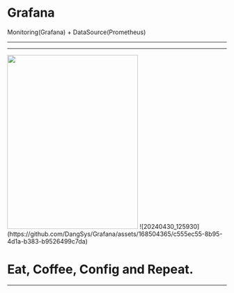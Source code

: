 # Grafana
Monitoring(Grafana) + DataSource(Prometheus) 

*****************************************************************
*****************************************************************
<img src="https://github.com/DangSys/Grafana/assets/168504365/c555ec55-8b95-4d1a-b383-b9526499c7da" width="300" height="400" />
![20240430_125930](https://github.com/DangSys/Grafana/assets/168504365/c555ec55-8b95-4d1a-b383-b9526499c7da)


# Eat, Coffee, Config and Repeat.
**********************************





